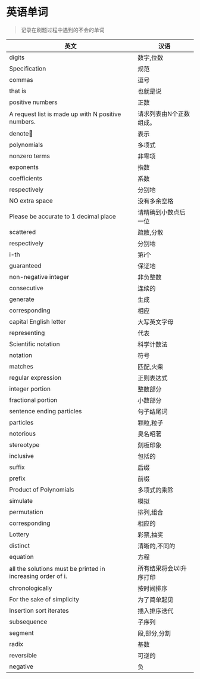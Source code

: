 # 英语单词


> 记录在刷题过程中遇到的不会的单词



| 英文                                                        | 汉语                    |
|-------------------------------------------------------------|-------------------------|
| digits                                                      | 数字,位数               |
| Specification                                               | 规范                    |
| commas                                                      | 逗号                    |
| that is                                                     | 也就是说                |
| positive numbers                                            | 正数                    |
| A request list is made up with N positive numbers.          | 请求列表由N个正数组成。 |
| denote                                                    | 表示                    |
| polynomials                                                 | 多项式                  |
| nonzero terms                                               | 非零项                  |
| exponents                                                   | 指数                    |
| coefficients                                                | 系数                    |
| respectively                                                | 分别地                  |
| NO extra space                                              | 没有多余空格            |
| Please be accurate to 1 decimal place                       | 请精确到小数点后一位    |
| scattered                                                   | 疏散,分散               |
| respectively                                                | 分别地                  |
| i-th                                                        | 第i个                   |
| guaranteed                                                  | 保证地                  |
| non-negative integer                                        | 非负整数                |
| consecutive                                                 | 连续的                  |
| generate                                                    | 生成                    |
| corresponding                                               | 相应                    |
| capital English letter                                      | 大写英文字母            |
| representing                                                | 代表                    |
| Scientific notation                                         | 科学计数法              |
| notation                                                    | 符号                    |
| matches                                                     | 匹配,火柴               |
| regular expression                                          | 正则表达式              |
| integer portion                                             | 整数部分                |
| fractional portion                                          | 小数部分                |
| sentence ending particles                                   | 句子结尾词              |
| particles                                                   | 颗粒,粒子               |
| notorious                                                   | 臭名昭著                |
| stereotype                                                  | 刻板印象                |
| inclusive                                                   | 包括的                  |
| suffix                                                      | 后缀                    |
| prefix                                                      | 前缀                    |
| Product of Polynomials                                      | 多项式的乘除            |
| simulate                                                    | 模拟                    |
| permutation                                                 | 排列,组合               |
| corresponding                                               | 相应的                  |
| Lottery                                                     | 彩票,抽奖               |
| distinct                                                    | 清晰的,不同的           |
| equation                                                    | 方程                    |
| all the solutions must be printed in increasing order of i. | 所有结果将会以i升序打印 |
| chronologically                                             | 按时间排序              |
| For the sake of simplicity                                  | 为了简单起见            |
| Insertion sort iterates                                     | 插入排序迭代            |
| subsequence                                                 | 子序列                  |
| segment                                                     | 段,部分,分割            |
| radix                                                       | 基数                    |
| reversible                                                  | 可逆的                  |
| negative                                                    | 负                      |

